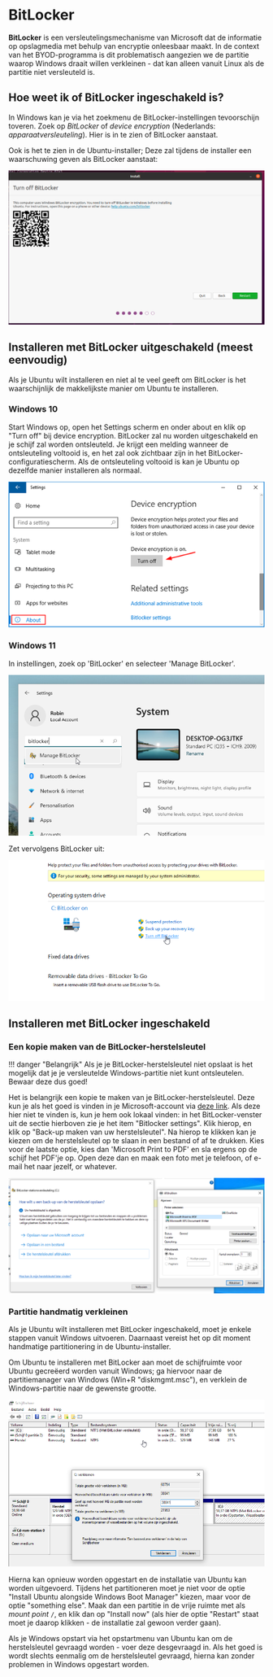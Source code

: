 # BitLocker

**BitLocker** is een versleutelingsmechanisme van Microsoft dat de informatie op opslagmedia met behulp van encryptie onleesbaar maakt. In de context van het BYOD-programma is dit problematisch aangezien we de partitie waarop Windows draait willen verkleinen - dat kan alleen vanuit Linux als de partitie niet versleuteld is.

## Hoe weet ik of BitLocker ingeschakeld is?
In Windows kan je via het zoekmenu de BitLocker-instellingen tevoorschijn toveren. Zoek op *BitLocker* of *device encryption* (Nederlands: *apparaatversleuteling*). Hier is in te zien of BitLocker aanstaat.

Ook is het te zien in de Ubuntu-installer; Deze zal tijdens de installer een waarschuwing geven als BitLocker aanstaat:

![Ubuntu installer BitLocker warning](../../assets/2004-bitlocker.png)


## Installeren met BitLocker uitgeschakeld (meest eenvoudig)

Als je Ubuntu wilt installeren en niet al te veel geeft om BitLocker is het waarschijnlijk de makkelijkste manier om Ubuntu te installeren.

### Windows 10
Start Windows op, open het Settings scherm en onder about en klik op "Turn off" bij device encryption. BitLocker zal nu worden uitgeschakeld en je schijf zal worden ontsleuteld. Je krijgt een melding wanneer de ontsleuteling voltooid is, en het zal ook zichtbaar zijn in het BitLocker-configuratiescherm. Als de ontsleuteling voltooid is kan je Ubuntu op dezelfde manier installeren als normaal.

![BitLocker settings](../../assets/bitlocker-settings.png)

### Windows 11

In instellingen, zoek op 'BitLocker' en selecteer 'Manage BitLocker'.

![Zoeken op BitLocker in instellingen](../../assets/win11-settings-search-bitlocker.png)

Zet vervolgens BitLocker uit:

![BitLocker uitzetten](../../assets/win11-bitlocker-turn-off.png)

## Installeren met BitLocker ingeschakeld
### Een kopie maken van de BitLocker-herstelsleutel

!!! danger "Belangrijk"
    Als je je BitLocker-herstelsleutel niet opslaat is het mogelijk dat je je versleutelde Windows-partitie niet kunt ontsleutelen. Bewaar deze dus goed!

Het is belangrijk een kopie te maken van je BitLocker-herstelsleutel. Deze kun je als het goed is vinden in je Microsoft-account via [deze link](https://account.microsoft.com/devices/recoverykey). Als deze hier niet te vinden is, kun je hem ook lokaal vinden: in het BitLocker-venster uit de sectie hierboven zie je het item "Bitlocker settings". Klik hierop, en klik op "Back-up maken van uw herstelsleutel". Na hierop te klikken kan je kiezen om de herstelsleutel op te slaan in een bestand of af te drukken. Kies voor de laatste optie, kies dan 'Microsoft Print to PDF' en sla ergens op de schijf het PDF'je op. Open deze dan en maak een foto met je telefoon, of e-mail het naar jezelf, or whatever.

![BitLocker recovery sleutel exporteren](../../assets/bitlocker-export-recovery.png)

### Partitie handmatig verkleinen

Als je Ubuntu wilt installeren met BitLocker ingeschakeld, moet je enkele stappen vanuit Windows uitvoeren. Daarnaast vereist het op dit moment handmatige partitionering in de Ubuntu-installer.

Om Ubuntu te installeren met BitLocker aan moet de schijfruimte voor Ubuntu gecreëerd worden vanuit Windows; ga hiervoor naar de partitiemanager van Windows (Win+R "diskmgmt.msc"), en verklein de Windows-partitie naar de gewenste grootte.

![Disk partitie verkleinen](../../assets/bitlocker-resize-partition.png)

Hierna kan opnieuw worden opgestart en de installatie van Ubuntu kan worden uitgevoerd. Tijdens het partitioneren moet je niet voor de optie "Install Ubuntu alongside Windows Boot Manager" kiezen, maar voor de optie "something else". Maak dan een partitie in de vrije ruimte met als *mount point* `/`, en klik dan op "Install now" (als hier de optie "Restart" staat moet je daarop klikken - de installatie zal gewoon verder gaan).

Als je Windows opstart via het opstartmenu van Ubuntu kan om de herstelsleutel gevraagd worden - voer deze desgevraagd in. Als het goed is wordt slechts eenmalig om de herstelsleutel gevraagd, hierna kan zonder problemen in Windows opgestart worden.
